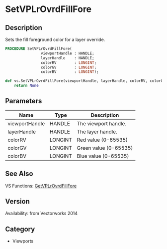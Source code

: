 # SetVPLrOvrdFillFore

## Description
Sets the fill foreground color for a layer override.

```pascal
PROCEDURE SetVPLrOvrdFillFore(
				viewportHandle : HANDLE;
				layerHandle    : HANDLE;
				colorRV        : LONGINT;
				colorGV        : LONGINT;
				colorBV        : LONGINT);
```

```python
def vs.SetVPLrOvrdFillFore(viewportHandle, layerHandle, colorRV, colorGV, colorBV):
    return None
```

## Parameters
|Name|Type|Description|
|---|---|---|
|viewportHandle|HANDLE|The viewport handle.|
|layerHandle|HANDLE|The layer handle.|
|colorRV|LONGINT|Red value (0-65535)|
|colorGV|LONGINT|Green value (0-65535)|
|colorBV|LONGINT|Blue value (0-65535)|

## See Also
VS Functions:
[GetVPLrOvrdFillFore](GetVPLrOvrdFillFore.md)

## Version
Availability: from Vectorworks 2014

## Category
* Viewports


